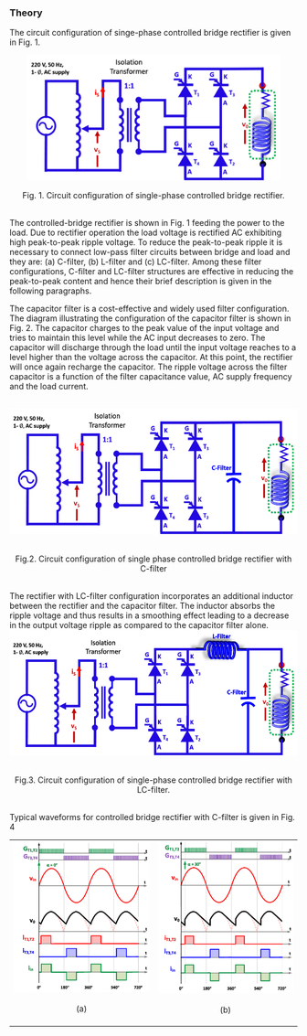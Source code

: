 ### Theory

The circuit configuration of singe-phase controlled bridge rectifier is given in Fig. 1.<br>
<center>
  <img src="images/th1.png" height="220px">
  
Fig. 1. Circuit configuration of single-phase controlled bridge rectifier.

</center>
<br>
The controlled-bridge rectifier is shown in Fig. 1 feeding the power to the load. Due to rectifier operation the load voltage is rectified AC exhibiting high peak-to-peak ripple voltage. To reduce the peak-to-peak ripple it is necessary to connect low-pass filter circuits between bridge and load and they are: (a) C-filter, (b) L-filter and (c) LC-filter. Among these filter configurations, C-filter and LC-filter structures are effective in reducing the peak-to-peak content and hence their brief description is given in the following paragraphs.<br>

The capacitor filter is a cost-effective and widely used filter configuration. The diagram illustrating the configuration of the capacitor filter is shown in Fig. 2. The capacitor charges to the peak value of the input voltage and tries to maintain this level while the AC input decreases to zero. The capacitor will discharge through the load until the input voltage reaches to a level higher than the voltage across the capacitor. At this point, the rectifier will once again recharge the capacitor. The ripple voltage across the filter capacitor is a function of the filter capacitance value, AC supply frequency and the load current.<br>
<br>

<center>
  <img src="images/th2.png" height="220px">
  
<br>Fig.2. Circuit configuration of single phase controlled bridge rectifier with C-filter

</center>
<br>
The rectifier with LC-filter configuration incorporates an additional inductor between the rectifier and the capacitor filter. The inductor absorbs the ripple voltage and thus results in a smoothing effect leading to a decrease in the output voltage ripple as compared to the capacitor filter alone.
<br>

<center>
  <img src="images/th3.png" height="220px">
  
<br>Fig.3. Circuit configuration of single-phase controlled bridge rectifier with LC-filter.

</center>
<br>
Typical waveforms for controlled bridge rectifier with C-filter is given in Fig. 4<br>

<table border="0" align="center" style="width:100%; border:none;">
  <tr>
<td style="width:50%">
<center>

<img src="images/th4.png">
<br><br>
(a)
<br><br>
</center>
</td>
<td style="width:50%">
  
<center>

<img src="images/th5.png">
<br><br>
(b)
<br><br>
</center> 
    </td>
  </tr>
</table>
<br>
